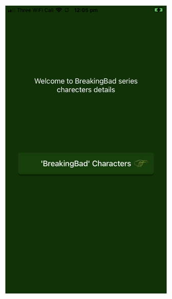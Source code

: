 
![front screen](https://github.com/myjeyaraj/BreakingBad/blob/BB-001/screenshots/front%20screen.png)
